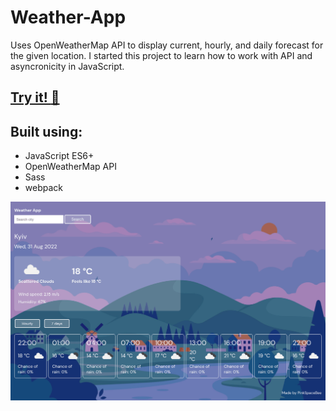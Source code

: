 # Weather-App

Uses OpenWeatherMap API to display current, hourly, and daily forecast for the given location. 
I started this project to learn how to work with API and asyncronicity in JavaScript. 

## [Try it! :cake:](https://pinkspacebee.github.io/Weather-App/)

## Built using: 

- JavaScript ES6+
- OpenWeatherMap API
- Sass
- webpack

![My Image](dist/images/weather-app-preview.png)
